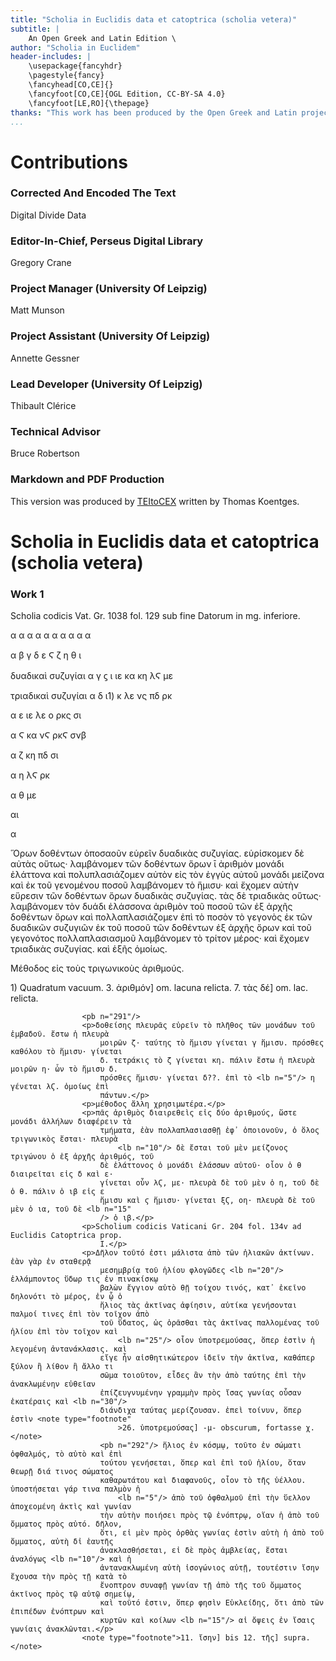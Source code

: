 ```yaml
---
title: "Scholia in Euclidis data et catoptrica (scholia vetera)"
subtitle: |
	An Open Greek and Latin Edition \ 
author: "Scholia in Euclidem"
header-includes: | 
	\usepackage{fancyhdr}
	\pagestyle{fancy}
	\fancyhead[CO,CE]{}
	\fancyfoot[CO,CE]{OGL Edition, CC-BY-SA 4.0}
	\fancyfoot[LE,RO]{\thepage}
thanks: "This work has been produced by the Open Greek and Latin project through the help of volunteers. See contributions for details."
...
```


# Contributions


### Corrected And Encoded The Text

Digital Divide Data  
  
### Editor-In-Chief, Perseus Digital Library

Gregory Crane  
  
### Project Manager (University Of Leipzig)

Matt Munson  
  
### Project Assistant (University Of Leipzig)

Annette Gessner  
  
### Lead Developer (University Of Leipzig)

Thibault Clérice  
  
### Technical Advisor

Bruce Robertson  
  
### Markdown and PDF Production

This version was produced by [TEItoCEX](https://github.com/ThomasK81/TEItoCEX) written by Thomas Koentges.

# Scholia in Euclidis data et catoptrica (scholia vetera)

### Work 1

<pb n="290"/>
                    <p>Scholia codicis Vat. Gr. 1038 fol. 129 sub fine Datorum in mg. inferiore.</p>
                    <p>α α α α α α α α α α</p>
                    <p>α β γ δ ε Ϛ ζ η θ ι</p>
                    <p>δυαδικαὶ συζυγίαι α γ ϛ ι ιε κα κη λϚ με</p>
                    <p>τριαδικαὶ συζυγίαι α δ ι1) κ λε νς πδ ρκ</p>
                    <p>α ε ιε λε ο ρκς σι</p>
                    <p>α Ϛ κα νϚ ρκϚ σνβ</p>
                    <p>α ζ κη πδ σι</p>
                    <p>α η λϚ ρκ</p>
                    <p>α θ με</p>
                    <p>αι</p>
                    <p>α</p>
                    <p>Ὅρων δοθέντων ὁποσαοῦν εὑρεῖν δυαδικὰς συζυγίας. εὑρίσκομεν δὲ αὐτὰς οὕτως·
                        λαμβάνομεν τῶν δοθέντων ὅρων ῑ ἀριθμὸν μονάδι ἐλάττονα καὶ πολυπλασιάζομεν
                        αὐτὸν εἰς τὸν ἐγγὺς αὐτοῦ μονάδι μείζονα καὶ ἐκ τοῦ <lb n="5"/> γενομένου
                        ποσοῦ λαμβάνομεν τὸ ἥμισυ· καὶ ἔχομεν αὐτὴν εὕρεσιν τῶν δοθέντων ὅρων
                        δυαδικὰς συζυγίας. τὰς δὲ τριαδικὰς οὕτως· λαμβάνομεν τὸν δυάδι ἐλάσσονα
                        ἀριθμὸν τοῦ ποσοῦ τῶν ἐξ ἀρχῆς δοθέντων ὅρων καὶ πολλαπλασιάζομεν ἐπὶ τὸ
                        ποσὸν τὸ γεγονὸς ἐκ τῶν <lb n="10"/> δυαδικῶν συζυγιῶν ἐκ τοῦ ποσοῦ τῶν
                        δοθέντων ἐξ ἀρχῆς ὄρων καὶ τοῦ γεγονότος πολλαπλασιασμοῦ λαμβάνομεν τὸ
                        τρίτον μέρος· καὶ ἔχομεν τριαδικὰς συζυγίας. καὶ ἑξῆς ὁμοίως.</p>
                    <p>Μέθοδος εἰς τοὺς τριγωνικοὺς ἀριθμούς.</p>
                    <note type="footnote">1) Quadratum vacuum.</note>
                    <note type="footnote">3. ἀριθμόν] om. lacuna relicta. 7. τὰς δέ] om. lac.
                        relicta.</note>

                    <pb n="291"/>
                    <p>δοθείσης πλευρᾶς εὑρεῖν τὸ πλῆθος τῶν μονάδων τοῦ ἐμβαδοῦ. ἔστω ἡ πλευρὰ
                        μοιρῶν ζ· ταύτης τὸ ἥμισυ γίνεται γ ἥμισυ. πρόσθες καθόλου τὸ ἥμισυ· γίνεται
                        δ. τετράκις τὸ ζ γίνεται κη. πάλιν ἔστω ἡ πλευρὰ μοιρῶν η· ὧν τὸ ἥμισυ δ.
                        πρόσθες ἥμισυ· γίνεται δ??. ἐπὶ τὸ <lb n="5"/> η γένεται λϚ. ὁμοίως ἐπὶ
                        πάντων.</p>
                    <p>μέθοδος ἄλλη χρησιμωτέρα.</p>
                    <p>πᾶς ἀριθμὸς διαιρεθεὶς εἰς δύο ἀριθμούς, ὥστε μονάδι ἀλλήλων διαφέρειν τὰ
                        τμήματα, ἐὰν πολλαπλασιασθῇ ἐφ᾿ ὁποιονοῦν, ὁ ὅλος τριγωνικὸς ἔσται· πλευρὰ
                            <lb n="10"/> δὲ ἔσται τοῦ μὲν μείζονος τριγώνου ὁ ἐξ ἀρχῆς ἀριθμός, τοῦ
                        δὲ ἐλάττονος ὁ μονάδι ἐλάσσων αὐτοῦ· οἷον ὁ θ διαιρεῖται εἰς δ καὶ ε·
                        γίνεται οὖν λϚ, με· πλευρὰ δὲ τοῦ μὲν ὁ η, τοῦ δὲ ὁ θ. πάλιν ὁ ιβ εἰς ε
                        ἥμισυ καὶ ϛ ἥμισυ· γίνεται ξϚ, οη· πλευρὰ δὲ τοῦ μὲν ὁ ια, τοῦ δὲ <lb n="15"
                        /> ὁ ιβ.</p>
                    <p>Scholium codicis Vaticani Gr. 204 fol. 134v ad Euclidis Catoptrica prop.
                        I.</p>
                    <p>Δῆλον τοῦτό ἐστι μάλιστα ἀπὸ τῶν ἡλιακῶν ἀκτίνων. ἐὰν γὰρ ἐν σταθερᾷ
                        μεσημβρίᾳ τοῦ ἡλίου φλογῶδες <lb n="20"/> ἐλλάμποντος ὕδωρ τις ἐν πινακίσκῳ
                        βαλὼν ἔγγιον αὐτὸ θῇ τοίχου τινός, κατ᾿ ἐκεῖνο δηλονότι τὸ μέρος, ἐν ᾧ ὁ
                        ἥλιος τὰς ἀκτῖνας ἀφίησιν, αὐτίκα γενήσονται παλμοί τινες ἐπὶ τὸν τοῖχον ἀπὸ
                        τοῦ ὕδατος, ὡς ὁρᾶσθαι τὰς ἀκτῖνας παλλομένας τοῦ ἡλίου ἐπὶ τὸν τοῖχον καὶ
                            <lb n="25"/> οἷον ὑποτρεμούσας, ὅπερ ἐστὶν ἡ λεγομένη ἀντανάκλασις. καὶ
                        εἴγε ἦν αἰσθητικώτερον ἰδεῖν τὴν ἀκτῖνα, καθάπερ ξύλον ἢ λίθον ἢ ἄλλο τι
                        σῶμα τοιοῦτον, εἶδες ἂν τὴν ἀπὸ ταύτης ἐπὶ τὴν ἀνακλωμένην εὐθεῖαν
                        ἐπίζευγνυμένην γραμμὴν πρὸς ἴσας γωνίας οὖσαν ἑκατέραις καὶ <lb n="30"/>
                        διάνδιχα ταύτας μερίζουσαν. ἐπεὶ τοίνυν, ὅπερ ἐστὶν <note type="footnote"
                            >26. ὑποτρεμούσας] -μ- obscurum, fortasse χ.</note>
                        <pb n="292"/> ἥλιος ἐν κόσμῳ, τοῦτο ἐν σώματι ὀφθαλμός, τὸ αὐτὸ καὶ ἐπὶ
                        τούτου γενήσεται, ὅπερ καὶ ἐπὶ τοῦ ἡλίου, ὅταν θεωρῇ διά τινος σώματος
                        καθαρωτάτου καὶ διαφανοῦς, οἷον τὸ τῆς ὑέλλου. ὑποστήσεται γάρ τινα παλμὸν ἡ
                            <lb n="5"/> ἀπὸ τοῦ ὀφθαλμοῦ ἐπὶ τὴν ὕελλον ἀποχεομένη ἀκτὶς καὶ γωνίαν
                        τὴν αὐτὴν ποιήσει πρὸς τῷ ἐνόπτρῳ, οἵαν ἡ ἀπὸ τοῦ ὄμματος πρὸς αὐτό. δῆλον,
                        ὅτι, εἰ μὲν πρὸς ὀρθὰς γωνίας ἐστὶν αὐτὴ ἡ ἀπὸ τοῦ ὄμματος, αὐτὴ δἰ ἑαυτῆς
                        ἀνακλασθήσεται, εἰ δὲ πρὸς ἀμβλείας, ἔσται ἀναλόγως <lb n="10"/> καὶ ἡ
                        ἀντανακλωμένη αὐτὴ ἰσογώνιος αὐτῇ, τουτέστιν ἴσην ἔχουσα τὴν πρὸς τῇ κατὰ τὸ
                        ἔνοπτρον συναφῇ γωνίαν τῇ ἀπὸ τῆς τοῦ ὄμματος ἀκτῖνος πρὸς τῷ αὐτῷ σημείῳ,
                        καὶ τοῦτό ἐστιν, ὅπερ φησὶν Εὐκλείδης, ὅτι ἀπὸ τῶν ἐπιπέδων ἐνόπτρων καὶ
                        κυρτῶν καὶ κοίλων <lb n="15"/> αἱ ὄψεις ἐν ἴσαις γωνίαις ἀνακλῶνται.</p>
                    <note type="footnote">11. ἴσην] bis 12. τῆς] supra.</note>

